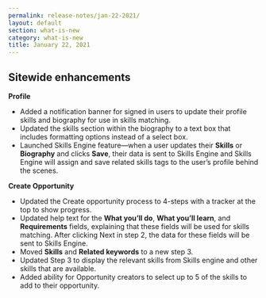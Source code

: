 ```yaml
---
permalink: release-notes/jan-22-2021/
layout: default
section: what-is-new
category: what-is-new
title: January 22, 2021
---
```


## Sitewide enhancements

**Profile**
* Added a notification banner for signed in users to update their profile skills and biography for use in skills matching.
* Updated the skills section within the biography to a text box that includes formatting options instead of a select box.
*	Launched Skills Engine feature—when a user updates their **Skills** or **Biography** and clicks **Save**, their data is sent to Skills Engine and Skills Engine will assign and save related skills tags to the user’s profile behind the scenes.

**Create Opportunity**
* Updated the Create opportunity process to 4-steps with a tracker at the top to show progress.
* Updated help text for the **What you’ll do**, **What you’ll learn**, and **Requirements** fields, explaining that these fields will be used for skills matching. After clicking Next in step 2, the data for these fields will be sent to Skills Engine.
* Moved **Skills** and **Related keywords** to a new step 3.
* Updated Step 3 to display the relevant skills from Skills engine and other skills that are available.
* Added ability for Opportunity creators to select up to 5 of the skills to add to their opportunity.
